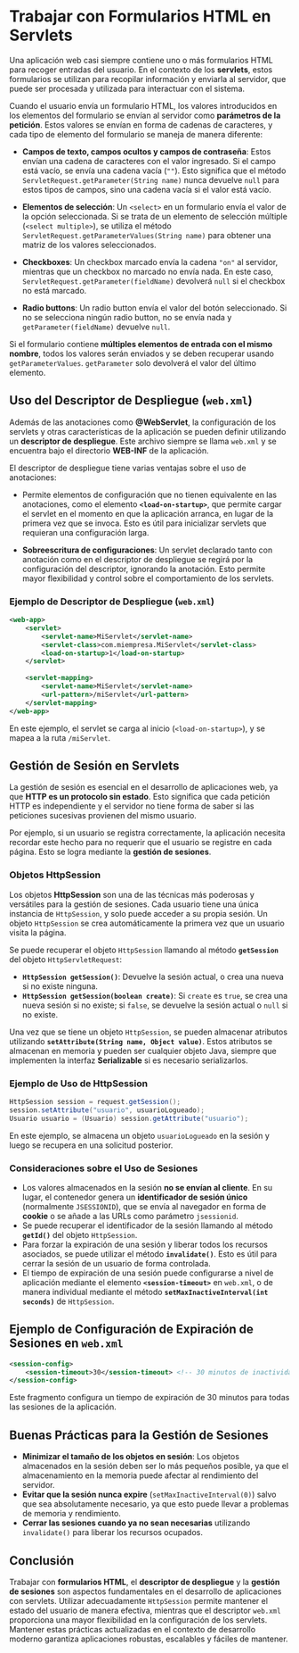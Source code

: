 # Trabajar con Formularios HTML en Servlets

Una aplicación web casi siempre contiene uno o más formularios HTML para recoger entradas del usuario. En el contexto de los **servlets**, estos formularios se utilizan para recopilar información y enviarla al servidor, que puede ser procesada y utilizada para interactuar con el sistema.

Cuando el usuario envía un formulario HTML, los valores introducidos en los elementos del formulario se envían al servidor como **parámetros de la petición**. Estos valores se envían en forma de cadenas de caracteres, y cada tipo de elemento del formulario se maneja de manera diferente:

- **Campos de texto, campos ocultos y campos de contraseña**: Estos envían una cadena de caracteres con el valor ingresado. Si el campo está vacío, se envía una cadena vacía (`""`). Esto significa que el método `ServletRequest.getParameter(String name)` nunca devuelve `null` para estos tipos de campos, sino una cadena vacía si el valor está vacío.

- **Elementos de selección**: Un `<select>` en un formulario envía el valor de la opción seleccionada. Si se trata de un elemento de selección múltiple (`<select multiple>`), se utiliza el método `ServletRequest.getParameterValues(String name)` para obtener una matriz de los valores seleccionados.

- **Checkboxes**: Un checkbox marcado envía la cadena `"on"` al servidor, mientras que un checkbox no marcado no envía nada. En este caso, `ServletRequest.getParameter(fieldName)` devolverá `null` si el checkbox no está marcado.

- **Radio buttons**: Un radio button envía el valor del botón seleccionado. Si no se selecciona ningún radio button, no se envía nada y `getParameter(fieldName)` devuelve `null`.

Si el formulario contiene **múltiples elementos de entrada con el mismo nombre**, todos los valores serán enviados y se deben recuperar usando `getParameterValues`. `getParameter` solo devolverá el valor del último elemento.

## Uso del Descriptor de Despliegue (`web.xml`)

Además de las anotaciones como **@WebServlet**, la configuración de los servlets y otras características de la aplicación se pueden definir utilizando un **descriptor de despliegue**. Este archivo siempre se llama `web.xml` y se encuentra bajo el directorio **WEB-INF** de la aplicación.

El descriptor de despliegue tiene varias ventajas sobre el uso de anotaciones:

- Permite elementos de configuración que no tienen equivalente en las anotaciones, como el elemento **`<load-on-startup>`**, que permite cargar el servlet en el momento en que la aplicación arranca, en lugar de la primera vez que se invoca. Esto es útil para inicializar servlets que requieran una configuración larga.

- **Sobreescritura de configuraciones**: Un servlet declarado tanto con anotación como en el descriptor de despliegue se regirá por la configuración del descriptor, ignorando la anotación. Esto permite mayor flexibilidad y control sobre el comportamiento de los servlets.

### Ejemplo de Descriptor de Despliegue (`web.xml`)

```xml
<web-app>
    <servlet>
        <servlet-name>MiServlet</servlet-name>
        <servlet-class>com.miempresa.MiServlet</servlet-class>
        <load-on-startup>1</load-on-startup>
    </servlet>
    
    <servlet-mapping>
        <servlet-name>MiServlet</servlet-name>
        <url-pattern>/miServlet</url-pattern>
    </servlet-mapping>
</web-app>
```

En este ejemplo, el servlet se carga al inicio (`<load-on-startup>`), y se mapea a la ruta `/miServlet`.

## Gestión de Sesión en Servlets

La gestión de sesión es esencial en el desarrollo de aplicaciones web, ya que **HTTP es un protocolo sin estado**. Esto significa que cada petición HTTP es independiente y el servidor no tiene forma de saber si las peticiones sucesivas provienen del mismo usuario.

Por ejemplo, si un usuario se registra correctamente, la aplicación necesita recordar este hecho para no requerir que el usuario se registre en cada página. Esto se logra mediante la **gestión de sesiones**.

### Objetos HttpSession

Los objetos **HttpSession** son una de las técnicas más poderosas y versátiles para la gestión de sesiones. Cada usuario tiene una única instancia de `HttpSession`, y solo puede acceder a su propia sesión. Un objeto `HttpSession` se crea automáticamente la primera vez que un usuario visita la página.

Se puede recuperar el objeto `HttpSession` llamando al método **`getSession`** del objeto `HttpServletRequest`:

- **`HttpSession getSession()`**: Devuelve la sesión actual, o crea una nueva si no existe ninguna.
- **`HttpSession getSession(boolean create)`**: Si `create` es `true`, se crea una nueva sesión si no existe; si `false`, se devuelve la sesión actual o `null` si no existe.

Una vez que se tiene un objeto `HttpSession`, se pueden almacenar atributos utilizando **`setAttribute(String name, Object value)`**. Estos atributos se almacenan en memoria y pueden ser cualquier objeto Java, siempre que implementen la interfaz **Serializable** si es necesario serializarlos.

### Ejemplo de Uso de HttpSession

```java
HttpSession session = request.getSession();
session.setAttribute("usuario", usuarioLogueado);
Usuario usuario = (Usuario) session.getAttribute("usuario");
```

En este ejemplo, se almacena un objeto `usuarioLogueado` en la sesión y luego se recupera en una solicitud posterior.

### Consideraciones sobre el Uso de Sesiones

- Los valores almacenados en la sesión **no se envían al cliente**. En su lugar, el contenedor genera un **identificador de sesión único** (normalmente `JSESSIONID`), que se envía al navegador en forma de **cookie** o se añade a las URLs como parámetro `jsessionid`.
- Se puede recuperar el identificador de la sesión llamando al método **`getId()`** del objeto `HttpSession`.
- Para forzar la expiración de una sesión y liberar todos los recursos asociados, se puede utilizar el método **`invalidate()`**. Esto es útil para cerrar la sesión de un usuario de forma controlada.
- El tiempo de expiración de una sesión puede configurarse a nivel de aplicación mediante el elemento **`<session-timeout>`** en `web.xml`, o de manera individual mediante el método **`setMaxInactiveInterval(int seconds)`** de `HttpSession`.

## Ejemplo de Configuración de Expiración de Sesiones en `web.xml`

```xml
<session-config>
    <session-timeout>30</session-timeout> <!-- 30 minutos de inactividad -->
</session-config>
```

Este fragmento configura un tiempo de expiración de 30 minutos para todas las sesiones de la aplicación.

## Buenas Prácticas para la Gestión de Sesiones

- **Minimizar el tamaño de los objetos en sesión**: Los objetos almacenados en la sesión deben ser lo más pequeños posible, ya que el almacenamiento en la memoria puede afectar al rendimiento del servidor.
- **Evitar que la sesión nunca expire** (`setMaxInactiveInterval(0)`) salvo que sea absolutamente necesario, ya que esto puede llevar a problemas de memoria y rendimiento.
- **Cerrar las sesiones cuando ya no sean necesarias** utilizando `invalidate()` para liberar los recursos ocupados.

## Conclusión

Trabajar con **formularios HTML**, el **descriptor de despliegue** y la **gestión de sesiones** son aspectos fundamentales en el desarrollo de aplicaciones con servlets. Utilizar adecuadamente `HttpSession` permite mantener el estado del usuario de manera efectiva, mientras que el descriptor `web.xml` proporciona una mayor flexibilidad en la configuración de los servlets. Mantener estas prácticas actualizadas en el contexto de desarrollo moderno garantiza aplicaciones robustas, escalables y fáciles de mantener.
